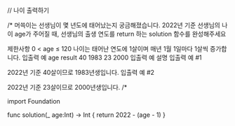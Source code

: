// 나이 출력하기

/*
머쓱이는 선생님이 몇 년도에 태어났는지 궁금해졌습니다. 2022년 기준 선생님의 나이 age가 주어질 때, 선생님의 출생 연도를 return 하는 solution 함수를 완성해주세요

제한사항
0 < age ≤ 120
나이는 태어난 연도에 1살이며 매년 1월 1일마다 1살씩 증가합니다.
입출력 예
age	result
40	1983
23	2000
입출력 예 설명
입출력 예 #1

2022년 기준 40살이므로 1983년생입니다.
입출력 예 #2

2022년 기준 23살이므로 2000년생입니다.
/*

import Foundation

func solution(_ age:Int) -> Int {
    return 2022 - (age - 1)
}
